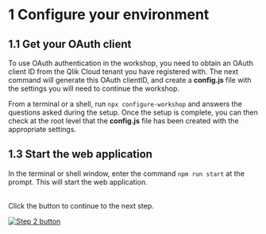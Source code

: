 # 1 Configure your environment

## 1.1 Get your OAuth client

To use OAuth authentication in the workshop, you need to obtain an OAuth client ID from the Qlik Cloud tenant you have registered with.
The next command will generate this OAuth clientID, and create a **config.js** file with the settings you will need to continue the workshop.

From a terminal or a shell, run `npx configure-workshop` and answers the questions asked during the setup.
Once the setup is complete, you can then check at the root level that the **config.js** file has been created with the appropriate settings.

## 1.3 Start the web application

In the terminal or shell window, enter the command `npm run start` at the prompt. This will start the web application.  

<br />
Click the button to continue to the next step.  
<br />

[![Step 2 button](https://img.shields.io/badge/Step_2_--_Embed_a_complete_analytics_application_>-19426C?style=for-the-badge)](02-full-analytics-embed.md)
